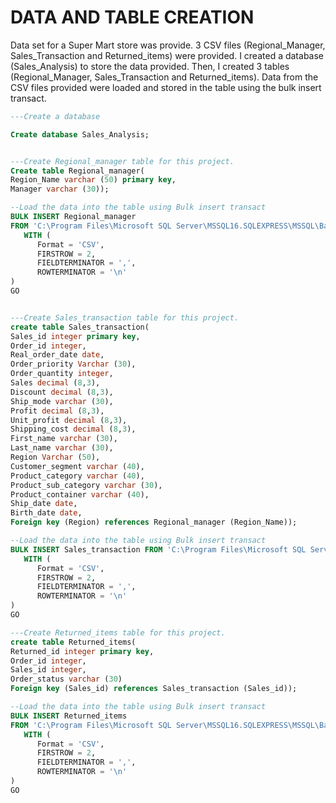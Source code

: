 # DATA AND TABLE CREATION

Data set for a Super Mart store was provide. 3 CSV files (Regional_Manager, Sales_Transaction and Returned_items) were provided. I created a database (Sales_Analysis) to store the data provided. Then, I created 3 tables (Regional_Manager, Sales_Transaction and Returned_items). Data from the CSV files provided were loaded and stored in the table using the bulk insert transact.

```SQL
---Create a database

Create database Sales_Analysis;


---Create Regional_manager table for this project.
Create table Regional_manager(
Region_Name varchar (50) primary key,
Manager varchar (30));

--Load the data into the table using Bulk insert transact
BULK INSERT Regional_manager 
FROM 'C:\Program Files\Microsoft SQL Server\MSSQL16.SQLEXPRESS\MSSQL\Backup\regional_manager.csv'
   WITH (
      Format = 'CSV',
	  FIRSTROW = 2,
	  FIELDTERMINATOR = ',',
      ROWTERMINATOR = '\n'
)
GO


---Create Sales_transaction table for this project.
create table Sales_transaction(
Sales_id integer primary key,
Order_id integer,
Real_order_date date,
Order_priority Varchar (30),
Order_quantity integer,
Sales decimal (8,3),
Discount decimal (8,3),
Ship_mode varchar (30),
Profit decimal (8,3),
Unit_profit decimal (8,3),
Shipping_cost decimal (8,3),
First_name varchar (30),
Last_name varchar (30),
Region Varchar (50),
Customer_segment varchar (40),
Product_category varchar (40),
Product_sub_category varchar (30),
Product_container varchar (40),
Ship_date date,
Birth_date date,
Foreign key (Region) references Regional_manager (Region_Name));

--Load the data into the table using Bulk insert transact
BULK INSERT Sales_transaction FROM 'C:\Program Files\Microsoft SQL Server\MSSQL16.SQLEXPRESS\MSSQL\Backup\sales_transaction.csv'
   WITH (
      Format = 'CSV',
	  FIRSTROW = 2,
	  FIELDTERMINATOR = ',',
      ROWTERMINATOR = '\n'
)
GO

---Create Returned_items table for this project.
create table Returned_items(
Returned_id integer primary key,
Order_id integer,
Sales_id integer,
Order_status varchar (30)
Foreign key (Sales_id) references Sales_transaction (Sales_id));

--Load the data into the table using Bulk insert transact
BULK INSERT Returned_items 
FROM 'C:\Program Files\Microsoft SQL Server\MSSQL16.SQLEXPRESS\MSSQL\Backup\returned_item.csv'
   WITH (
      Format = 'CSV',
	  FIRSTROW = 2,
	  FIELDTERMINATOR = ',',
      ROWTERMINATOR = '\n'
)
GO
```